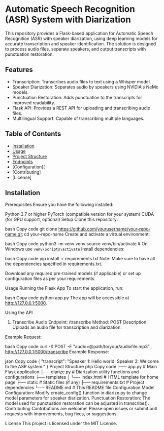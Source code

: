 # Automatic Speech Recognition (ASR) System with Diarization

This repository provides a Flask-based application for Automatic Speech Recognition (ASR) with speaker diarization, using deep learning models for accurate transcription and speaker identification. The solution is designed to process audio files, separate speakers, and output transcripts with punctuation restoration.

## Features
- Transcription: Transcribes audio files to text using a Whisper model.
- Speaker Diarization: Separates audio by speakers using NVIDIA's NeMo models.
- Punctuation Restoration: Adds punctuation to the transcripts for improved readability.
- Flask API: Provides a REST API for uploading and transcribing audio files.
- Multilingual Support: Capable of transcribing multiple languages.

  
## Table of Contents
- [Installation](#installation)
- [Usage](#usage)
- [Project Structure](#project-structure)
- [Endpoints](#endpoints)
- [Configuration](
- [Contributing]
- [License]

## Installation
Prerequisites
Ensure you have the following installed:

Python 3.7 or higher
PyTorch (compatible version for your system)
CUDA (for GPU support, optional)
Setup
Clone this repository:

bash
Copy code
git clone https://github.com/yourusername/your-repo-name.git
cd your-repo-name
Create and activate a virtual environment:

bash
Copy code
python3 -m venv venv
source venv/bin/activate  # On Windows use `venv\Scripts\activate`
Install dependencies:

bash
Copy code
pip install -r requirements.txt
Note: Make sure to have all the dependencies specified in requirements.txt.

Download any required pre-trained models (if applicable) or set up configuration files as per your requirements.

Usage
Running the Flask App
To start the application, run:

bash
Copy code
python app.py
The app will be accessible at http://127.0.0.1:5000.

Using the API
1. Transcribe Audio
Endpoint: /transcribe
Method: POST
Description: Uploads an audio file for transcription and diarization.

Example Request:

bash
Copy code
curl -X POST -F "audio=@path/to/your/audiofile.mp3" http://127.0.0.1:5000/transcribe
Example Response:

json
Copy code
{
    "transcript": "Speaker 1: Hello world. Speaker 2: Welcome to the ASR system."
}
Project Structure
php
Copy code
├── app.py                      # Main Flask application
├── diarize.py                  # Diarization utility functions and configurations
├── templates
│   └── index.html              # HTML template for home page
├── static                      # Static files (if any)
├── requirements.txt            # Project dependencies
└── README.md                   # This README file
Configuration
Model Configuration: Modify create_config() function in diarize.py to change model parameters for speaker diarization.
Punctuation Restoration: The model used for punctuation restoration can be adjusted in transcribe().
Contributing
Contributions are welcome! Please open issues or submit pull requests with improvements, bug fixes, or suggestions.

License
This project is licensed under the MIT License.


